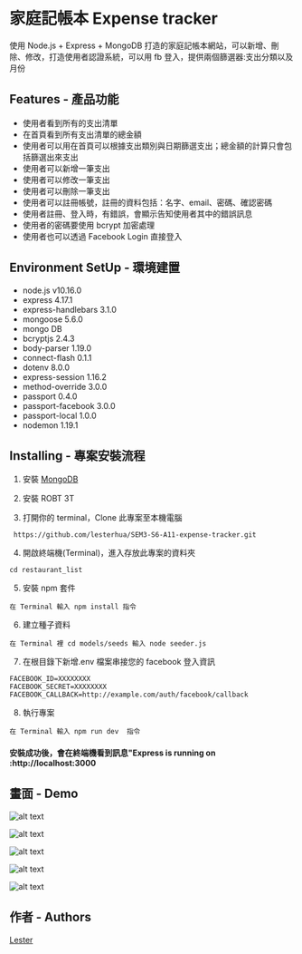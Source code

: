 # 家庭記帳本 Expense tracker

使用 Node.js + Express + MongoDB 打造的家庭記帳本網站，可以新增、刪除、修改，打造使用者認證系統，可以用 fb 登入，提供兩個篩選器:支出分類以及月份

## Features - 產品功能

- 使用者看到所有的支出清單
- 在首頁看到所有支出清單的總金額
- 使用者可以用在首頁可以根據支出類別與日期篩選支出；總金額的計算只會包括篩選出來支出
- 使用者可以新增一筆支出
- 使用者可以修改一筆支出
- 使用者可以刪除一筆支出
- 使用者可以註冊帳號，註冊的資料包括：名字、email、密碼、確認密碼
- 使用者註冊、登入時，有錯誤，會顯示告知使用者其中的錯誤訊息
- 使用者的密碼要使用 bcrypt 加密處理
- 使用者也可以透過 Facebook Login 直接登入

## Environment SetUp - 環境建置

- node.js v10.16.0
- express 4.17.1
- express-handlebars 3.1.0
- mongoose 5.6.0
- mongo DB
- bcryptjs 2.4.3
- body-parser 1.19.0
- connect-flash 0.1.1
- dotenv 8.0.0
- express-session 1.16.2
- method-override 3.0.0
- passport 0.4.0
- passport-facebook 3.0.0
- passport-local 1.0.0
- nodemon 1.19.1

## Installing - 專案安裝流程

1. 安裝 [MongoDB](https://www.mongodb.com/download-center/community)

2. 安裝 ROBT 3T

3. 打開你的 terminal，Clone 此專案至本機電腦

```
 https://github.com/lesterhua/SEM3-S6-A11-expense-tracker.git
```

4. 開啟終端機(Terminal)，進入存放此專案的資料夾

```
cd restaurant_list
```

5. 安裝 npm 套件

```
在 Terminal 輸入 npm install 指令
```

6. 建立種子資料

```
在 Terminal 裡 cd models/seeds 輸入 node seeder.js
```

7. 在根目錄下新增.env 檔案串接您的 facebook 登入資訊

```
FACEBOOK_ID=XXXXXXXX
FACEBOOK_SECRET=XXXXXXXX
FACEBOOK_CALLBACK=http://example.com/auth/facebook/callback
```

8. 執行專案

```
在 Terminal 輸入 npm run dev  指令
```

#### 安裝成功後，會在終端機看到訊息"Express is running on :http://localhost:3000

## 畫面 - Demo

![alt text](https://github.com/lesterhua/SEM3-S5-A9-restaurant-list-CRUD-AUTH/blob/master/public/fb.gif)

![alt text](https://github.com/lesterhua/SEM3-S5-A9-restaurant-list-CRUD-AUTH/blob/master/public/login-info.gif)

![alt text](https://github.com/lesterhua/SEM3-S5-A9-restaurant-list-CRUD-AUTH/blob/master/public/register-info.gif)

![alt text](https://github.com/lesterhua/SEM3-S5-A9-restaurant-list-CRUD-AUTH/blob/master/public/seeder1.gif)

![alt text](https://github.com/lesterhua/SEM3-S5-A9-restaurant-list-CRUD-AUTH/blob/master/public/seeder2.gif)

## 作者 - Authors

[Lester](https://github.com/lesterhua)
